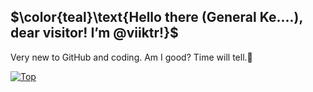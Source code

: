 $\color{teal}\text{Hello there (General Ke....), dear visitor! I’m @viiktr!}$
---
<!--- The colored part took embarrassingly long to figure out --->
Very new to GitHub and coding. Am I good? Time will tell.🔹

<!--- My top languages --->
[![Top](https://github-readme-stats-three-bice-61.vercel.app/api/top-langs/?username=viiktr&theme=github_dark&title_color=007b77&border_color=007b77&text_color=007b77&bg_color=00000000&border_radius=10.0&layout=compact)](https://github.com/viiktr)

<!---
viiktr/viiktr is a ✨ special ✨ repository because its `README.md` (this file) appears on your GitHub profile.
You can click the Preview link to take a look at your changes.
--->
